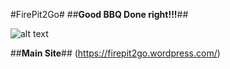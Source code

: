#FirePit2Go#
##**Good BBQ Done right!!!**##

[logo]:https://firepit2go.files.wordpress.com/2017/10/cropped-barbeque-clipart.png "Logo Title PIG4Dinner"

 ![alt text](https://firepit2go.files.wordpress.com/2017/10/cropped-pig-21.jpg?w=1180&h=869 "Logo Title FirePit2Go")


##**Main Site**## (https://firepit2go.wordpress.com/)
